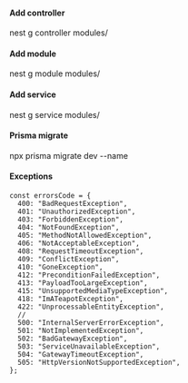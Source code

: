 #### Add controller

nest g controller modules/<controllerName>

#### Add module

nest g module modules/<moduleName>

#### Add service

nest g service modules/<serviceName>

#### Prisma migrate

npx prisma migrate dev --name <migrateName>

#### Exceptions

```
const errorsCode = {
  400: "BadRequestException",
  401: "UnauthorizedException",
  403: "ForbiddenException",
  404: "NotFoundException",
  405: "MethodNotAllowedException",
  406: "NotAcceptableException",
  408: "RequestTimeoutException",
  409: "ConflictException",
  410: "GoneException",
  412: "PreconditionFailedException",
  413: "PayloadTooLargeException",
  415: "UnsupportedMediaTypeException",
  418: "ImATeapotException",
  422: "UnprocessableEntityException",
  //
  500: "InternalServerErrorException",
  501: "NotImplementedException",
  502: "BadGatewayException",
  503: "ServiceUnavailableException",
  504: "GatewayTimeoutException",
  505: "HttpVersionNotSupportedException",
};
```
